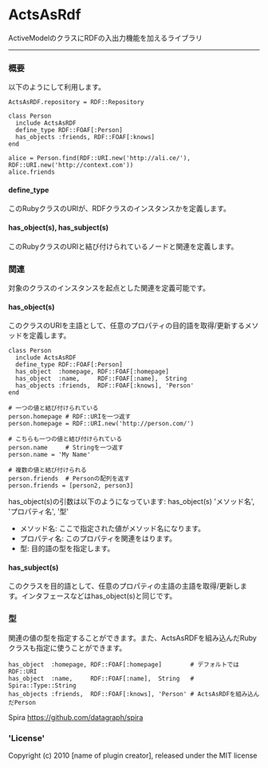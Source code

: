 # ActsAsRdf

ActiveModelのクラスにRDFの入出力機能を加えるライブラリ

---

### 概要
以下のようにして利用します。

    ActsAsRDF.repository = RDF::Repository
    
    class Person
      include ActsAsRDF
      define_type RDF::FOAF[:Person]
      has_objects :friends, RDF::FOAF[:knows]
    end
    
    alice = Person.find(RDF::URI.new('http://ali.ce/'), RDF::URI.new('http://context.com'))
    alice.friends

#### define_type
このRubyクラスのURIが、RDFクラスのインスタンスかを定義します。

#### has\_object(s), has_subject(s)
このRubyクラスのURIと結び付けられているノードと関連を定義します。

### 関連
対象のクラスのインスタンスを起点とした関連を定義可能です。

#### has_object(s)
このクラスのURIを主語として、任意のプロパティの目的語を取得/更新するメソッドを定義します。

    class Person
      include ActsAsRDF
      define_type RDF::FOAF[:Person]
      has_object  :homepage, RDF::FOAF[:homepage]
      has_object  :name,     RDF::FOAF[:name],  String
      has_objects :friends,  RDF::FOAF[:knows], 'Person'
    end

    # 一つの値と結び付けられている
    person.homepage # RDF::URIを一つ返す
    person.homepage = RDF::URI.new('http://person.com/')

    # こちらも一つの値と結び付けられている
    person.name     # Stringを一つ返す
    person.name = 'My Name'

    # 複数の値と結び付けられる
    person.friends  # Personの配列を返す
    person.friends = [person2, person3]

has_object(s)の引数は以下のようになっています:
    has_object(s) 'メソッド名', 'プロパティ名', '型'
- メソッド名: ここで指定された値がメソッド名になります。
- プロパティ名: このプロパティを関連をはります。
- 型: 目的語の型を指定します。

#### has_subject(s)
このクラスを目的語として、任意のプロパティの主語の主語を取得/更新します。インタフェースなどはhas_object(s)と同じです。

### 型
関連の値の型を指定することができます。また、ActsAsRDFを組み込んだRubyクラスも指定に使うことができます。

    has_object  :homepage, RDF::FOAF[:homepage]        # デフォルトではRDF::URI
    has_object  :name,     RDF::FOAF[:name],  String   # Spira::Type::String
    has_objects :friends,  RDF::FOAF[:knows], 'Person' # ActsAsRDFを組み込んだPerson

Spira <https://github.com/datagraph/spira>
  
### 'License'
Copyright (c) 2010 [name of plugin creator], released under the MIT license
